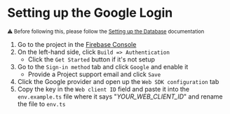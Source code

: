 # Setting up the Google Login
<sub>⚠️ Before following this, please follow the [Setting up the Database](/docs/DATABASE.md) documentation</sub>
1. Go to the project in the [Firebase Console](https://console.firebase.google.com/)
2. On the left-hand side, click `Build => Authentication`
    * Click the `Get Started` button if it's not setup
3. Go to the `Sign-in method` tab and click `Google` and enable it
    * Provide a Project support email and click `Save`
4. Click the Google provider and open up the `Web SDK configuration` tab
5. Copy the key in the `Web client ID` field and paste it into the `env.example.ts` file where it says "*YOUR_WEB_CLIENT_ID*" and rename the file to `env.ts`